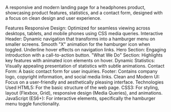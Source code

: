 A responsive and modern landing page for a headphones product, showcasing product features, statistics, and a contact form, designed with a focus on clean design and user experience.

Features
Responsive Design: Optimized for seamless viewing across desktops, tablets, and mobile phones using CSS media queries.
Interactive Header:
Dynamic navigation that transforms into a hamburger menu on smaller screens.
Smooth "X" animation for the hamburger icon when toggled.
Underline hover effects on navigation links.
Hero Section: Engaging introduction with a call-to-action button.
"What We Do" Section: Highlights key features with animated icon elements on hover.
Dynamic Statistics: Visually appealing presentation of statistics with subtle animations.
Contact Form: A basic contact form for user inquiries.
Footer: Contains company logo, copyright information, and social media links.
Clean and Modern UI: Focus on a user-friendly and aesthetically pleasing interface.
Technologies Used
HTML5: For the basic structure of the web page.
CSS3: For styling, layout (Flexbox, Grid), responsive design (Media Queries), and animations.
JavaScript (ES6+): For interactive elements, specifically the hamburger menu toggle functionality.